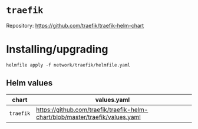 # `traefik`

Repository: https://github.com/traefik/traefik-helm-chart

# Installing/upgrading

```shell
helmfile apply -f network/traefik/helmfile.yaml
```

## Helm values

| chart     | values.yaml                                                                   |
| --------- | ----------------------------------------------------------------------------- |
| `traefik` | https://github.com/traefik/traefik-helm-chart/blob/master/traefik/values.yaml |
